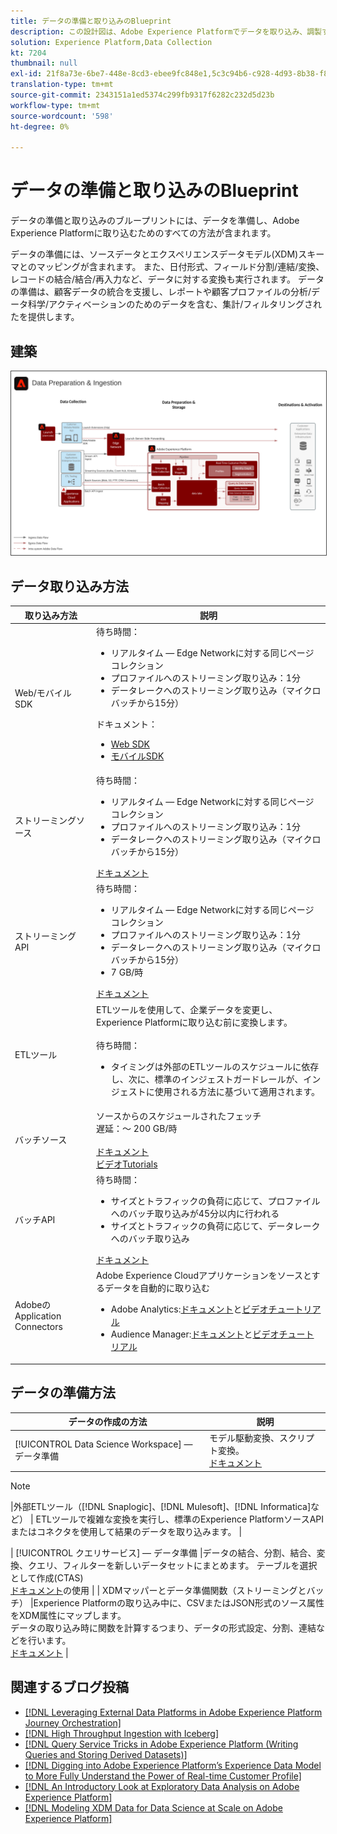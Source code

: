 ```yaml
---
title: データの準備と取り込みのBlueprint
description: この設計図は、Adobe Experience Platformでデータを取り込み、調製する方法をすべて示しています。
solution: Experience Platform,Data Collection
kt: 7204
thumbnail: null
exl-id: 21f8a73e-6be7-448e-8cd3-ebee9fc848e1,5c3c94b6-c928-4d93-8b38-f8bd2aad2e68
translation-type: tm+mt
source-git-commit: 2343151a1ed5374c299fb9317f6282c232d5d23b
workflow-type: tm+mt
source-wordcount: '598'
ht-degree: 0%

---
```


# データの準備と取り込みのBlueprint

データの準備と取り込みのブループリントには、データを準備し、Adobe Experience Platformに取り込むためのすべての方法が含まれます。

データの準備には、ソースデータとエクスペリエンスデータモデル(XDM)スキーマとのマッピングが含まれます。 また、日付形式、フィールド分割/連結/変換、レコードの結合/結合/再入力など、データに対する変換も実行されます。 データの準備は、顧客データの統合を支援し、レポートや顧客プロファイルの分析/データ科学/アクティベーションのためのデータを含む、集計/フィルタリングされたを提供します。

## 建築

<img src="assets/dataingest.svg" alt="データの準備と取り込みに関するBlueprintのリファレンス・アーキテクチャ" style="border:1px solid #4a4a4a" />

## データ取り込み方法

| 取り込み方法 | 説明 |
|------------------------------|-----------------------------------------------------------------------------------------------------------------------------------------------------------------------------------------------------------------------------------------------------------------------------------------------------------------------------------------------------------------------------------------------------------------------------------------|
| Web/モバイルSDK | 待ち時間：<ul><li>リアルタイム — Edge Networkに対する同じページコレクション</li><li>プロファイルへのストリーミング取り込み：1分</li><li>データレークへのストリーミング取り込み（マイクロバッチから15分）</ul>ドキュメント： <ul><li>[Web SDK](https://experienceleague.corp.adobe.com/docs/web-sdk.html)</li><li>[モバイルSDK](https://experienceleague.adobe.com/docs/mobile.html?lang=en)</li></ul> |
| ストリーミングソース | 待ち時間：<ul><li>リアルタイム — Edge Networkに対する同じページコレクション</li><li>プロファイルへのストリーミング取り込み：1分</li><li>データレークへのストリーミング取り込み（マイクロバッチから15分）</li></ul>[ドキュメント](https://experienceleague.adobe.com/docs/experience-platform/sources/home.html?lang=en#connectors) |
| ストリーミングAPI | 待ち時間：<ul><li>リアルタイム — Edge Networkに対する同じページコレクション</li><li>プロファイルへのストリーミング取り込み：1分</li><li>データレークへのストリーミング取り込み（マイクロバッチから15分）</li><li>7 GB/時</li></ul>[ドキュメント](https://experienceleague.adobe.com/docs/experience-platform/ingestion/streaming/overview.html?lang=en#what-can-you-do-with-streaming-ingestion%3F) |
| ETLツール | ETLツールを使用して、企業データを変更し、Experience Platformに取り込む前に変換します。<br><br>待ち時間：<ul><li>タイミングは外部のETLツールのスケジュールに依存し、次に、標準のインジェストガードレールが、インジェストに使用される方法に基づいて適用されます。</li></ul> |
| バッチソース | ソースからのスケジュールされたフェッチ<br>遅延：～ 200 GB/時<br><br>[ドキュメント](https://experienceleague.adobe.com/docs/experience-platform/sources/home.html?lang=en#connectors)<br>[ビデオTutorials](https://experienceleague.adobe.com/docs/platform-learn/tutorials/sources/overview.html) |
| バッチAPI | 待ち時間：<ul><li>サイズとトラフィックの負荷に応じて、プロファイルへのバッチ取り込みが45分以内に行われる</li><li>サイズとトラフィックの負荷に応じて、データレークへのバッチ取り込み</li></ul>[ドキュメント](https://experienceleague.adobe.com/docs/experience-platform/ingestion/batch/overview.html?lang=en#batch) |
| AdobeのApplication Connectors | Adobe Experience Cloudアプリケーションをソースとするデータを自動的に取り込む<ul><li>Adobe Analytics:[ドキュメント](https://experienceleague.adobe.com/docs/experience-platform/sources/connectors/adobe-applications/analytics.html?lang=en#connectors)と[ビデオチュートリアル](https://experienceleague.adobe.com/docs/platform-learn/tutorials/sources/ingest-data-from-adobe-analytics.html)</li><li>Audience Manager:[ドキュメント](https://experienceleague.adobe.com/docs/experience-platform/sources/connectors/adobe-applications/audience-manager.html?lang=en#connectors)と[ビデオチュートリアル](https://experienceleague.adobe.com/docs/platform-learn/tutorials/sources/ingest-data-from-aam.html)</li></ul> |


## データの準備方法

| データの作成の方法 | 説明 |
|------------------------------------------------------------|------------------------------------------------------------------------------------------------------------------------------------------------------------------------------------------------------------------------------------------------------------------------------------------------|
| [!UICONTROL Data Science Workspace]  — データ準備 | モデル駆動変換、スクリプト変換。<br>[ドキュメント](https://experienceleague.adobe.com/docs/experience-platform/data-science-workspace/home.html?lang=en) |
>[!NOTE]
>
>|外部ETLツール（[!DNL Snaplogic]、[!DNL Mulesoft]、[!DNL Informatica]など） | ETLツールで複雑な変換を実行し、標準のExperience PlatformソースAPIまたはコネクタを使用して結果のデータを取り込みます。                                                                                                                                                               |

| [!UICONTROL クエリサービス] — データ準備                                  |データの結合、分割、結合、変換、クエリ、フィルターを新しいデータセットにまとめます。 テーブルを選択として作成(CTAS) <br>[ドキュメント](https://experienceleague.adobe.com/docs/experience-platform/query/home.html?lang=en#sql)の使用                                                                       |
| XDMマッパーとデータ準備関数（ストリーミングとバッチ）     |Experience Platformの取り込み中に、CSVまたはJSON形式のソース属性をXDM属性にマップします。<br>データの取り込み時に関数を計算するつまり、データの形式設定、分割、連結などを行います。<br>[ドキュメント](https://experienceleague.adobe.com/docs/experience-platform/data-prep/home.html?lang=en) |

## 関連するブログ投稿

* [[!DNL Leveraging External Data Platforms in Adobe Experience Platform Journey Orchestration]](https://medium.com/adobetech/leveraging-external-data-platforms-in-adobe-experience-platform-journey-orchestration-54fc6134fe17?source=your_stories_page-------------------------------------)
* [[!DNL High Throughput Ingestion with Iceberg]](https://medium.com/adobetech/high-throughput-ingestion-with-iceberg-ccf7877a413f?source=your_stories_page-------------------------------------)
* [[!DNL Query Service Tricks in Adobe Experience Platform (Writing Queries and Storing Derived Datasets)]](https://medium.com/adobetech/query-service-tricks-in-adobe-experience-platform-writing-queries-and-storing-derived-datasets-eaee0d6d683e?source=your_stories_page-------------------------------------)
* [[!DNL Digging into Adobe Experience Platform’s Experience Data Model to More Fully Understand the Power of Real-time Customer Profile]](https://medium.com/adobetech/digging-into-adobe-experience-platforms-experience-data-model-to-more-fully-understand-the-power-3e109271e04f?source=your_stories_page-------------------------------------)
* [[!DNL An Introductory Look at Exploratory Data Analysis on Adobe Experience Platform]](https://medium.com/adobetech/an-introductory-look-at-exploratory-data-analysis-on-adobe-experience-platform-1bfce7501d9a?source=your_stories_page-------------------------------------)
* [[!DNL Modeling XDM Data for Data Science at Scale on Adobe Experience Platform]](https://medium.com/adobetech/modeling-xdm-data-for-data-science-at-scale-on-adobe-experience-platform-222bb2a6dbf7?source=your_stories_page-------------------------------------)
